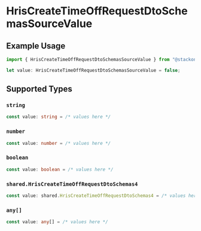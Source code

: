 # HrisCreateTimeOffRequestDtoSchemasSourceValue

## Example Usage

```typescript
import { HrisCreateTimeOffRequestDtoSchemasSourceValue } from "@stackone/stackone-client-ts/sdk/models/shared";

let value: HrisCreateTimeOffRequestDtoSchemasSourceValue = false;
```

## Supported Types

### `string`

```typescript
const value: string = /* values here */
```

### `number`

```typescript
const value: number = /* values here */
```

### `boolean`

```typescript
const value: boolean = /* values here */
```

### `shared.HrisCreateTimeOffRequestDtoSchemas4`

```typescript
const value: shared.HrisCreateTimeOffRequestDtoSchemas4 = /* values here */
```

### `any[]`

```typescript
const value: any[] = /* values here */
```

